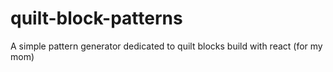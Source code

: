 # quilt-block-patterns
A simple pattern generator dedicated to quilt blocks build with react (for my mom)
